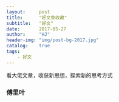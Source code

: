 ```yaml
---
layout:     post
title:      "好文章收藏"
subtitle:   "好文"
date:       2017-05-27
author:     "HJ"
header-img: "img/post-bg-2017.jpg"
catalog:    true
tags:
    - 好文
---
```


看大佬文章，收获新思想，探索新的思考方式

### 傅里叶


